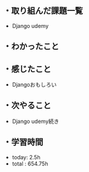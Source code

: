 ## ・取り組んだ課題一覧
- Django udemy


## ・わかったこと


## ・感じたこと
- Djangoおもしろい

## ・次やること
- Django udemy続き


## ・学習時間
- today:  2.5h
- total  : 654.75h